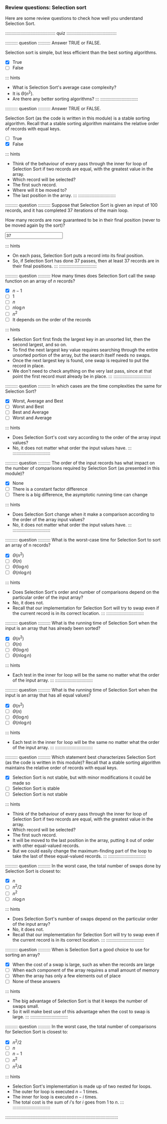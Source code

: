 
### Review questions: Selection sort

Here are some review questions to check how well you understand
Selection Sort.


:::::::::::::::::::::::::::::::::::::::: quiz ::::::::::::::::::::::::::::::::::::::::

:::::::::: question ::::::::::
Answer TRUE or FALSE.

Selection sort is simple, but less efficient than the best sorting algorithms.

- [x] True
- [ ] False

::: hints
- What is Selection Sort's average case complexity?
- It is $\Theta(n^2)$.
- Are there any better sorting algorithms?
:::
::::::::::::::::::::::::::::::



:::::::::: question ::::::::::
Answer TRUE or FALSE.

Selection Sort (as the code is written in this module) 
is a stable sorting algorithm. Recall that a stable sorting
algorithm maintains the relative order of records with equal keys.

- [ ] True
- [x] False

::: hints
- Think of the behaviour of every pass through the inner
for loop of Selection Sort if two records are equal, with
the greatest value in the array.
- Which record will be selected?
- The first such record.
- Where will it be moved to?
- The last position in the array.
:::
::::::::::::::::::::::::::::::



:::::::::: question ::::::::::
Suppose that Selection Sort is given an input of 100 records, 
and it has completed 37 iterations of the main loop.

How many records are now guaranteed to be in their final
position (never to be moved again by the sort)?

<input type="text" value="37"/>

::: hints
- On each pass, Selection Sort puts a record into its final position.
- So, if Selection Sort has done 37 passes, then at least 37 records are in their final positions.
:::
::::::::::::::::::::::::::::::



:::::::::: question ::::::::::
How many times does Selection Sort call the swap function on an array of $n$ records?

- [x] $n-1$
- [ ] $1$
- [ ] $n$
- [ ] $n \log n$
- [ ] $n^2$
- [ ] It depends on the order of the records

::: hints
- Selection Sort first finds the largest key in an
unsorted list, then the second largest, and so on.
- To find the next largest key value requires searching
through the entire unsorted portion of the array, but the
search itself needs no swaps.
- Once the next largest key is found, one swap is
required to put the record in place.
- We don't need to check anything on the very last pass,
since at that point the first record
must already be in place.
:::
::::::::::::::::::::::::::::::



:::::::::: question ::::::::::
In which cases are the time complexities the same for Selection Sort?

- [x] Worst, Average and Best
- [ ] Worst and Best
- [ ] Best and Average
- [ ] Worst and Average

::: hints
- Does Selection Sort's cost vary according to the order of the array input values?
- No, it does not matter what order the input values have.
:::
::::::::::::::::::::::::::::::



:::::::::: question ::::::::::
The order of the input records has what
impact on the number of comparisons required by Selection Sort
(as presented in this module)?

- [x] None
- [ ] There is a constant factor difference
- [ ] There is a big difference, the asymptotic running time can change

::: hints
- Does Selection Sort change when it make a comparison according to the order of the array input values?
- No, it does not matter what order the input values have.
:::
::::::::::::::::::::::::::::::



:::::::::: question ::::::::::
What is the worst-case time for Selection Sort to sort an array of n records?

- [x] $\Theta(n^2)$
- [ ] $\Theta(n)$
- [ ] $\Theta(\log n)$
- [ ] $\Theta(n \log n)$

::: hints
- Does Selection Sort's order and number of comparisons depend on the particular order of the input array?
- No, it does not.
- Recall that our implementation for Selection Sort will
try to swap even if the current record is in its correct location.
:::
::::::::::::::::::::::::::::::



:::::::::: question ::::::::::
What is the running time of Selection Sort
when the input is an array that has already been sorted?

- [x] $\Theta(n^2)$
- [ ] $\Theta(n)$
- [ ] $\Theta(\log n)$
- [ ] $\Theta(n \log n)$

::: hints
- Each test in the inner for loop will be the same no
matter what the order of the input array.
:::
::::::::::::::::::::::::::::::



:::::::::: question ::::::::::
What is the running time of Selection Sort
when the input is an array that has all equal values?

- [x] $\Theta(n^2)$
- [ ] $\Theta(n)$
- [ ] $\Theta(\log n)$
- [ ] $\Theta(n \log n)$

::: hints
- Each test in the inner for loop will be the same no
matter what the order of the input array.
:::
::::::::::::::::::::::::::::::



:::::::::: question ::::::::::
Which statement best characterizes
Selection Sort (as the code is written in this module)?
Recall that a stable sorting algorithm maintains the relative
order of records with equal keys.

- [x] Selection Sort is not stable, but with
minor modifications it could be made so
- [ ] Selection Sort is stable
- [ ] Selection Sort is not stable

::: hints
- Think of the behaviour of every pass through the inner
for loop of Selection Sort if two records are equal, with
the greatest value in the array.
- Which record will be selected?
- The first such record.
- It will be moved to the last position in the array, putting
it out of order with other equal-valued records.
- But we could easily change the maximum-finding part of the
loop to take the last of these equal-valued records.
:::
::::::::::::::::::::::::::::::



:::::::::: question ::::::::::
In the worst case, the total number of swaps done by Selection Sort is closest to:

- [x] $n$
- [ ] $n^2/2$
- [ ] $n^2$
- [ ] $n \log n$

::: hints
- Does Selection Sort's number of swaps depend on the particular order of the input array?
- No, it does not.
- Recall that our implementation for Selection Sort will
try to swap even if the current record is in its correct location.
:::
::::::::::::::::::::::::::::::



:::::::::: question ::::::::::
When is Selection Sort a good choice to use for sorting an array?

- [x] When the cost of a swap is large, such as when the records are large
- [ ] When each component of the array requires a small amount of memory
- [ ] When the array has only a few elements out of place
- [ ] None of these answers

::: hints
- The big advantage of Selection Sort is that it keeps the number of swaps small.
- So it will make best use of this advantage when the cost to swap is large.
:::
::::::::::::::::::::::::::::::



:::::::::: question ::::::::::
In the worst case, the total number of comparisons for Selection Sort is closest to:

- [x] $n^2/2$
- [ ] $n$
- [ ] $n-1$
- [ ] $n^2$
- [ ] $n^2/4$

::: hints
- Selection Sort's implementation is made up of two nested for loops.
- The outer for loop is executed $n-1$ times.
- The inner for loop is executed $n-i$ times.
- The total cost is the sum of $i$'s for $i$ goes from 1 to $n$.
:::
::::::::::::::::::::::::::::::

::::::::::::::::::::::::::::::::::::::::::::::::::::::::::::::::::::::::::::::::::::::::::

